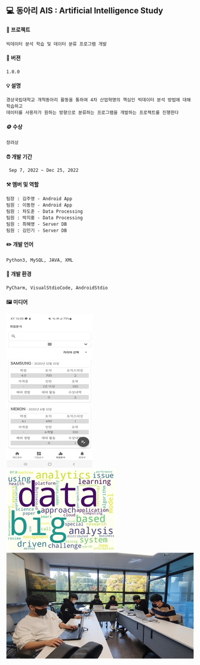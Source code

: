 ## 💻 동아리 AIS : Artificial Intelligence Study

#### 📖 프로젝트
    빅데이터 분석 학습 및 데이터 분류 프로그램 개발
    
#### 📃 버젼
    1.0.0
    
#### 💡 설명
    경상국립대학교 개척동아리 활동을 통하여 4차 산업혁명의 핵심인 빅데이터 분석 방법에 대해 학습하고
    데이터를 사용자가 원하는 방향으로 분류하는 프로그램을 개발하는 프로젝트를 진행한다
    
#### 🪙 수상
    장려상
    
#### ⏰ 개발 기간
     Sep 7, 2022 ~ Dec 25, 2022
     
#### ⚒️ 멤버 및 역할
    팀장 : 김주영 - Android App
    팀원 : 이동현 - Android App
    팀원 : 차도훈 - Data Processing
    팀원 : 박지홍 - Data Processing
    팀원 : 최해영 - Server DB
    팀원 : 김민기 - Server DB

#### ✏️ 개발 언어
    Python3, MySQL, JAVA, XML
    
#### 🧰 개발 환경
    PyCharm, VisualStdioCode, AndroidStdio
        

#### 🖼️ 미디어
<img src="https://github.com/GNU-AIS/.github/blob/main/1.jpg"></img>  
<img src="https://github.com/GNU-AIS/.github/blob/main/2.jpg"></img>  
<img src="https://github.com/GNU-AIS/.github/blob/main/3.jpg"></img>  
